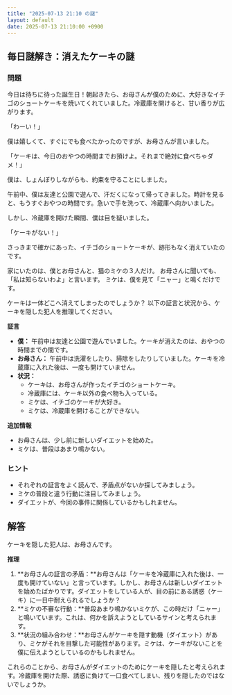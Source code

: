 ```yaml
---
title: "2025-07-13 21:10 の謎"
layout: default
date: 2025-07-13 21:10:00 +0900
---
```

## 毎日謎解き：消えたケーキの謎

### 問題

今日は待ちに待った誕生日！朝起きたら、お母さんが僕のために、大好きなイチゴのショートケーキを焼いてくれていました。冷蔵庫を開けると、甘い香りが広がります。

「わーい！」

僕は嬉しくて、すぐにでも食べたかったのですが、お母さんが言いました。

「ケーキは、今日のおやつの時間までお預けよ。それまで絶対に食べちゃダメ！」

僕は、しょんぼりしながらも、約束を守ることにしました。

午前中、僕は友達と公園で遊んで、汗だくになって帰ってきました。時計を見ると、もうすぐおやつの時間です。急いで手を洗って、冷蔵庫へ向かいました。

しかし、冷蔵庫を開けた瞬間、僕は目を疑いました。

「ケーキがない！」

さっきまで確かにあった、イチゴのショートケーキが、跡形もなく消えていたのです。

家にいたのは、僕とお母さんと、猫のミケの３人だけ。
お母さんに聞いても、「私は知らないわよ」と言います。
ミケは、僕を見て「ニャー」と鳴くだけです。

ケーキは一体どこへ消えてしまったのでしょうか？
以下の証言と状況から、ケーキを隠した犯人を推理してください。

**証言**

*   **僕：** 午前中は友達と公園で遊んでいました。ケーキが消えたのは、おやつの時間までの間です。
*   **お母さん：** 午前中は洗濯をしたり、掃除をしたりしていました。ケーキを冷蔵庫に入れた後は、一度も開けていません。
*   **状況：**
    *   ケーキは、お母さんが作ったイチゴのショートケーキ。
    *   冷蔵庫には、ケーキ以外の食べ物も入っている。
    *   ミケは、イチゴのケーキが大好き。
    *   ミケは、冷蔵庫を開けることができない。

**追加情報**

*   お母さんは、少し前に新しいダイエットを始めた。
*   ミケは、普段はあまり鳴かない。

### ヒント

*   それぞれの証言をよく読んで、矛盾点がないか探してみましょう。
*   ミケの普段と違う行動に注目してみましょう。
*   ダイエットが、今回の事件に関係しているかもしれません。

## 解答

ケーキを隠した犯人は、お母さんです。

**推理**

1.  **お母さんの証言の矛盾：**お母さんは「ケーキを冷蔵庫に入れた後は、一度も開けていない」と言っています。しかし、お母さんは新しいダイエットを始めたばかりです。ダイエットをしている人が、目の前にある誘惑（ケーキ）に一日中耐えられるでしょうか？
2.  **ミケの不審な行動：**普段あまり鳴かないミケが、この時だけ「ニャー」と鳴いています。これは、何かを訴えようとしているサインと考えられます。
3.  **状況の組み合わせ：**お母さんがケーキを隠す動機（ダイエット）があり、ミケがそれを目撃した可能性があります。ミケは、ケーキがないことを僕に伝えようとしているのかもしれません。

これらのことから、お母さんがダイエットのためにケーキを隠したと考えられます。冷蔵庫を開けた際、誘惑に負けて一口食べてしまい、残りを隠したのではないでしょうか。
